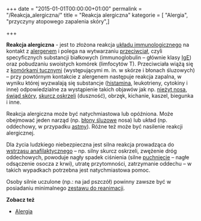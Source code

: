 +++
date = "2015-01-01T00:00:00+01:00"
permalink = "/Reakcja_alergiczna/"
title = "Reakcja alergiczna"
kategorie = [ "Alergia", "przyczyny atopowego zapalenia skóry",]

+++

**Reakcja alergiczna** - jest to złożona reakcja [układu immunologicznego](/atopedia/Układ_immunologiczny "wikilink") na kontakt z [alergenem](/atopedia/Alergen "wikilink") i polega na wytwarzaniu [przeciwciał](/atopedia/Przeciwciało "wikilink"), czyli specyficznych substancji białkowych (immunoglobulin – głównie klasy [IgE](/atopedia/IgE "wikilink")) oraz pobudzaniu swoistych komórek (limfocytów T). Przeciwciała wiążą się z [komórkami tucznymi](/atopedia/Komórki_tuczne "wikilink") (występującymi m. in. w skórze i błonach śluzowych) – przy powtórnym kontakcie z alergenem następuje reakcja zapalna, w wyniku której wyzwalają się substancje ([histamina](/atopedia/Histamina "wikilink"), leukotrieny, cytokiny i inne) odpowiedzialne za wystąpienie takich objawów jak np. [nieżyt nosa](/atopedia/Alergiczny_nieżyt_nosa "wikilink"), [świąd skóry](/atopedia/Świąd "wikilink"), [skurcz oskrzeli](/atopedia/Astma_oskrzelowa "wikilink") (duszność), obrzęk, kichanie, kaszel, biegunka i inne.

Reakcja alergiczna może być natychmiastowa lub opóźniona. Może obejmować jeden narząd (np. [błony śluzowe](/atopedia/błona_śluzowa "wikilink") nosa) lub układ (np. oddechowy, w przypadku [astmy](/atopedia/astma "wikilink")). Różne też może być nasilenie reakcji alergicznej.

Dla życia ludzkiego niebezpieczna jest silna reakcja prowadząca do [wstrząsu anafilaktycznego](/atopedia/Wstrząs_anafilaktyczny "wikilink") – np. silny skurcz oskrzeli, zwężenie dróg oddechowych, powoduje nagły spadek ciśnienia (silne [puchnięcie](/atopedia/puchnięcie "wikilink") – nagłe odsączenie osocza z krwi), utratę przytomności, zatrzymanie oddechu – w takich wypadkach potrzebna jest natychmiastowa pomoc.

Osoby silnie uczulone (np.: na jad pszczół) powinny zawsze być w posiadaniu minimalnego [zestawu do reanimacji](/atopedia/Zestaw_do_reanimacji "wikilink").

**Zobacz też**

-   [Alergia](/atopedia/Alergia "wikilink")
